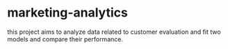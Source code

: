 # marketing-analytics
this project aims to analyze data related to customer evaluation and fit two models and compare their performance.
